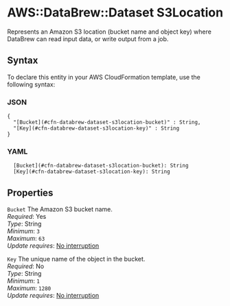 # AWS::DataBrew::Dataset S3Location<a name="aws-properties-databrew-dataset-s3location"></a>

Represents an Amazon S3 location \(bucket name and object key\) where DataBrew can read input data, or write output from a job\.

## Syntax<a name="aws-properties-databrew-dataset-s3location-syntax"></a>

To declare this entity in your AWS CloudFormation template, use the following syntax:

### JSON<a name="aws-properties-databrew-dataset-s3location-syntax.json"></a>

```
{
  "[Bucket](#cfn-databrew-dataset-s3location-bucket)" : String,
  "[Key](#cfn-databrew-dataset-s3location-key)" : String
}
```

### YAML<a name="aws-properties-databrew-dataset-s3location-syntax.yaml"></a>

```
  [Bucket](#cfn-databrew-dataset-s3location-bucket): String
  [Key](#cfn-databrew-dataset-s3location-key): String
```

## Properties<a name="aws-properties-databrew-dataset-s3location-properties"></a>

`Bucket`  <a name="cfn-databrew-dataset-s3location-bucket"></a>
The Amazon S3 bucket name\.  
*Required*: Yes  
*Type*: String  
*Minimum*: `3`  
*Maximum*: `63`  
*Update requires*: [No interruption](https://docs.aws.amazon.com/AWSCloudFormation/latest/UserGuide/using-cfn-updating-stacks-update-behaviors.html#update-no-interrupt)

`Key`  <a name="cfn-databrew-dataset-s3location-key"></a>
The unique name of the object in the bucket\.  
*Required*: No  
*Type*: String  
*Minimum*: `1`  
*Maximum*: `1280`  
*Update requires*: [No interruption](https://docs.aws.amazon.com/AWSCloudFormation/latest/UserGuide/using-cfn-updating-stacks-update-behaviors.html#update-no-interrupt)